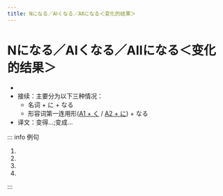 ```yaml
---
title: Nになる／AⅠくなる／AⅡになる＜变化的结果＞
---
```


# Nになる／AⅠくなる／AⅡになる＜变化的结果＞

- <grammer-content sentence="意义：表示变化的结果。其中，**なる** 是个动词，意思是**变成，变化，成为**。" />
- 接续：主要分为以下三种情况：
  - 名词 + に + なる
  - 形容词第一连用形(<u>[A1 + く](../adjective.md#一类形容词连用形)</u> / <u>[A2 + に](../adjective.md#二类形容词连用形)</u>) + なる
- 译文：变得...;变成...

::: info 例句

1. <grammer-content sentence="そろそろ11[時/じ]**になりますね**。" trans='马上就要到11点了。' />
1. <grammer-content sentence="[肌/はだ]がきれい**になったよ**。" trans='皮肤变漂亮了。' />
1. <grammer-content sentence="おなかがいっぱい**になりました**。" trans='我吃饱了。（我一碗饭都吃不下了）' />
1. <grammer-content sentence="[北京/ぺきん]は[寒/さむ]**くなりました**。" trans='北京降温了。' />

:::
